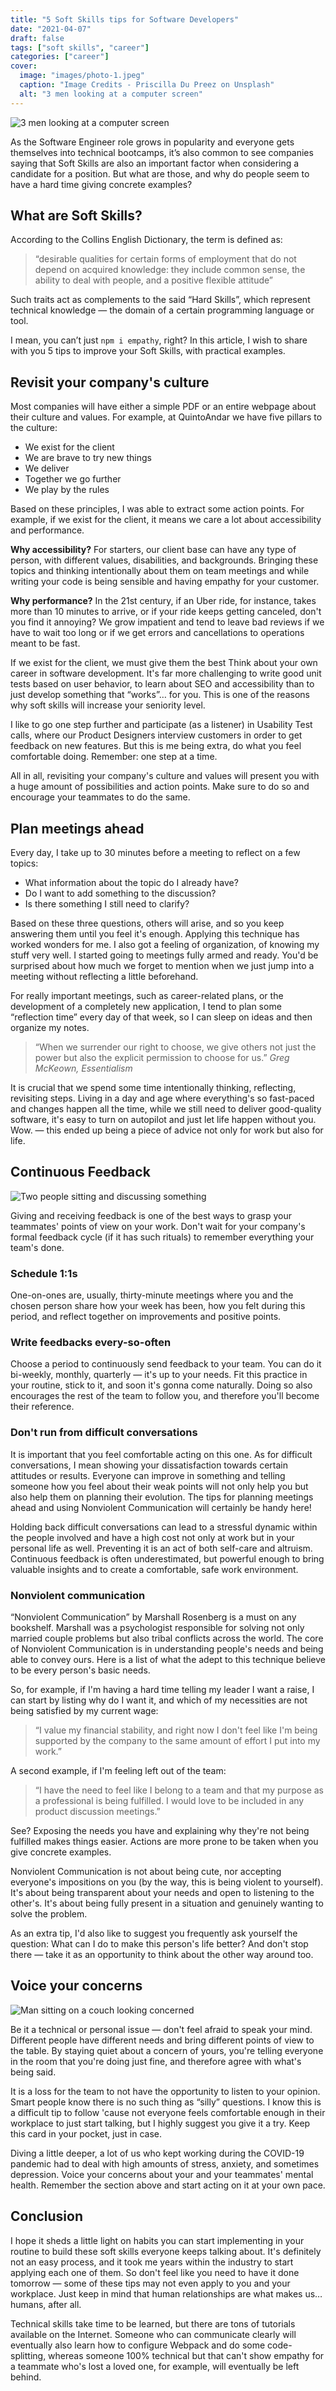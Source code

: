 ```yaml
---
title: "5 Soft Skills tips for Software Developers"
date: "2021-04-07"
draft: false
tags: ["soft skills", "career"]
categories: ["career"]
cover:
  image: "images/photo-1.jpeg"
  caption: "Image Credits - Priscilla Du Preez on Unsplash"
  alt: "3 men looking at a computer screen"
---
```


![3 men looking at a computer screen](images/photo-1.jpeg "Image Credits - Priscilla Du Preez on Unsplash")

As the Software Engineer role grows in popularity and everyone gets themselves into technical bootcamps, it’s also common to see companies saying that Soft Skills are also an important factor when considering a candidate for a position. But what are those, and why do people seem to have a hard time giving concrete examples?

## What are Soft Skills?

According to the Collins English Dictionary, the term is defined as:
> “desirable qualities for certain forms of employment that do not depend on acquired knowledge: they include common sense, the ability to deal with people, and a positive flexible attitude”

Such traits act as complements to the said “Hard Skills”, which represent technical knowledge — the domain of a certain programming language or tool.

I mean, you can’t just `npm i empathy`, right?
In this article, I wish to share with you 5 tips to improve your Soft Skills, with practical examples.

## Revisit your company's culture

Most companies will have either a simple PDF or an entire webpage about their culture and values. For example, at QuintoAndar we have five pillars to the culture:

- We exist for the client
- We are brave to try new things
- We deliver
- Together we go further
- We play by the rules

Based on these principles, I was able to extract some action points. For example, if we exist for the client, it means we care a lot about accessibility and performance.

**Why accessibility?** For starters, our client base can have any type of person, with different values, disabilities, and backgrounds. Bringing these topics and thinking intentionally about them on team meetings and while writing your code is being sensible and having empathy for your customer.

**Why performance?** In the 21st century, if an Uber ride, for instance, takes more than 10 minutes to arrive, or if your ride keeps getting canceled, don't you find it annoying? We grow impatient and tend to leave bad reviews if we have to wait too long or if we get errors and cancellations to operations meant to be fast.

If we exist for the client, we must give them the best
Think about your own career in software development. It's far more challenging to write good unit tests based on user behavior, to learn about SEO and accessibility than to just develop something that “works”… for you. This is one of the reasons why soft skills will increase your seniority level.

I like to go one step further and participate (as a listener) in Usability Test calls, where our Product Designers interview customers in order to get feedback on new features. But this is me being extra, do what you feel comfortable doing. Remember: one step at a time.

All in all, revisiting your company's culture and values will present you with a huge amount of possibilities and action points. Make sure to do so and encourage your teammates to do the same.

## Plan meetings ahead

Every day, I take up to 30 minutes before a meeting to reflect on a few topics:

- What information about the topic do I already have?
- Do I want to add something to the discussion?
- Is there something I still need to clarify?

Based on these three questions, others will arise, and so you keep answering them until you feel it's enough. Applying this technique has worked wonders for me. I also got a feeling of organization, of knowing my stuff very well. I started going to meetings fully armed and ready. You'd be surprised about how much we forget to mention when we just jump into a meeting without reflecting a little beforehand.

For really important meetings, such as career-related plans, or the development of a completely new application, I tend to plan some “reflection time” every day of that week, so I can sleep on ideas and then organize my notes.

> “When we surrender our right to choose, we give others not just the power but also the explicit permission to choose for us.” _Greg McKeown, Essentialism_

It is crucial that we spend some time intentionally thinking, reflecting, revisiting steps. Living in a day and age where everything's so fast-paced and changes happen all the time, while we still need to deliver good-quality software, it's easy to turn on autopilot and just let life happen without you. Wow. — this ended up being a piece of advice not only for work but also for life.

## Continuous Feedback

![Two people sitting and discussing something](images/photo-2.jpeg "Image Credits - LinkedIn Sales Solutions on Unsplash")

Giving and receiving feedback is one of the best ways to grasp your teammates' points of view on your work. Don't wait for your company's formal feedback cycle (if it has such rituals) to remember everything your team's done.

### Schedule 1:1s

One-on-ones are, usually, thirty-minute meetings where you and the chosen person share how your week has been, how you felt during this period, and reflect together on improvements and positive points.

### Write feedbacks every-so-often

Choose a period to continuously send feedback to your team. You can do it bi-weekly, monthly, quarterly — it's up to your needs. Fit this practice in your routine, stick to it, and soon it's gonna come naturally. Doing so also encourages the rest of the team to follow you, and therefore you'll become their reference.

### Don't run from difficult conversations

It is important that you feel comfortable acting on this one. As for difficult conversations, I mean showing your dissatisfaction towards certain attitudes or results. Everyone can improve in something and telling someone how you feel about their weak points will not only help you but also help them on planning their evolution. The tips for planning meetings ahead and using Nonviolent Communication will certainly be handy here!

Holding back difficult conversations can lead to a stressful dynamic within the people involved and have a high cost not only at work but in your personal life as well. Preventing it is an act of both self-care and altruism.
Continuous feedback is often underestimated, but powerful enough to bring valuable insights and to create a comfortable, safe work environment.

### Nonviolent communication

“Nonviolent Communication” by Marshall Rosenberg is a must on any bookshelf. Marshall was a psychologist responsible for solving not only married couple problems but also tribal conflicts across the world.
The core of Nonviolent Communication is in understanding people's needs and being able to convey ours. Here is a list of what the adept to this technique believe to be every person's basic needs.

So, for example, if I'm having a hard time telling my leader I want a raise, I can start by listing why do I want it, and which of my necessities are not being satisfied by my current wage:

> “I value my financial stability, and right now I don't feel like I'm being supported by the company to the same amount of effort I put into my work.”

A second example, if I'm feeling left out of the team:

> “I have the need to feel like I belong to a team and that my purpose as a professional is being fulfilled. I would love to be included in any product discussion meetings.”

See? Exposing the needs you have and explaining why they're not being fulfilled makes things easier. Actions are more prone to be taken when you give concrete examples.

Nonviolent Communication is not about being cute, nor accepting everyone's impositions on you (by the way, this is being violent to yourself). It's about being transparent about your needs and open to listening to the other's. It's about being fully present in a situation and genuinely wanting to solve the problem.

As an extra tip, I'd also like to suggest you frequently ask yourself the question: What can I do to make this person's life better? And don't stop there — take it as an opportunity to think about the other way around too.

## Voice your concerns

![Man sitting on a couch looking concerned](images/photo-3.jpeg "Image Credits - Nik Shuliahin on Unplash")

Be it a technical or personal issue — don't feel afraid to speak your mind. Different people have different needs and bring different points of view to the table. By staying quiet about a concern of yours, you're telling everyone in the room that you're doing just fine, and therefore agree with what's being said.

It is a loss for the team to not have the opportunity to listen to your opinion. Smart people know there is no such thing as “silly” questions. I know this is a difficult tip to follow 'cause not everyone feels comfortable enough in their workplace to just start talking, but I highly suggest you give it a try. Keep this card in your pocket, just in case.

Diving a little deeper, a lot of us who kept working during the COVID-19 pandemic had to deal with high amounts of stress, anxiety, and sometimes depression. Voice your concerns about your and your teammates' mental health. Remember the section above and start acting on it at your own pace.

## Conclusion

I hope it sheds a little light on habits you can start implementing in your routine to build these soft skills everyone keeps talking about. It's definitely not an easy process, and it took me years within the industry to start applying each one of them. So don't feel like you need to have it done tomorrow — some of these tips may not even apply to you and your workplace. Just keep in mind that human relationships are what makes us… humans, after all.

Technical skills take time to be learned, but there are tons of tutorials available on the Internet. Someone who can communicate clearly will eventually also learn how to configure Webpack and do some code-splitting, whereas someone 100% technical but that can't show empathy for a teammate who's lost a loved one, for example, will eventually be left behind.
